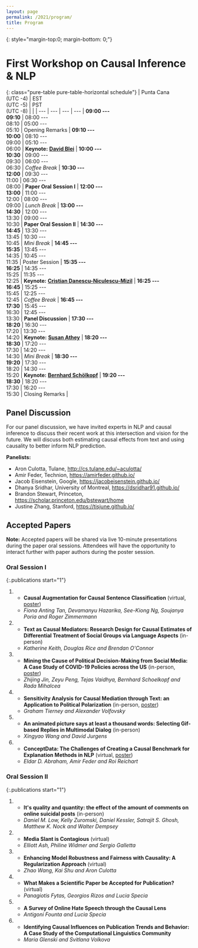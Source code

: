 ```yaml
---
layout: page
permalink: /2021/program/
title: Program 
---
```


{: style="margin-top:0; margin-bottom: 0;"}
# First Workshop on Causal Inference & NLP

<p style="margin-bottom: 1.2em;"></p>

{: class="pure-table pure-table-horizontal schedule"}
| Punta Cana<br/>(UTC -4) | EST<br/>(UTC -5) | PST<br/>(UTC -8) | |
| --- | --- | --- | --- |
**09:00 ---<br/>09:10** | 08:00 ---<br/>08:10 | 05:00 ---<br/>05:10 | Opening Remarks |
**09:10 ---<br/>10:00**	| 08:10 ---<br/>09:00 | 05:10 ---<br/>06:00 | **Keynote:** **[David Blei](http://www.cs.columbia.edu/~blei/)** |
**10:00 ---<br/>10:30**	| 09:00 ---<br/>09:30 | 06:00 ---<br/>06:30 | *Coffee Break* |
**10:30 ---<br/>12:00**	| 09:30 ---<br/>11:00 | 06:30 ---<br/>08:00 | **Paper Oral Session I** |
**12:00 ---<br/>13:00**	| 11:00 ---<br/>12:00 | 08:00 ---<br/>09:00 | *Lunch Break* |
**13:00 ---<br/>14:30**	| 12:00 ---<br/>13:30 | 09:00 ---<br/>10:30 | **Paper Oral Session II** |
**14:30 ---<br/>14:45**	| 13:30 ---<br/>13:45 | 10:30 ---<br/>10:45 | *Mini Break* |
**14:45 ---<br/>15:35**	| 13:45 ---<br/>14:35 | 10:45 ---<br/>11:35 | Poster Session |
**15:35 ---<br/>16:25**	| 14:35 ---<br/>15:25 | 11:35 ---<br/>12:25 | **Keynote:** **[Cristian Danescu-Niculescu-Mizil](https://www.cs.cornell.edu/~cristian/)** |
**16:25 ---<br/>16:45**	| 15:25 ---<br/>15:45 | 12:25 ---<br/>12:45 | *Coffee Break* |
**16:45 ---<br/>17:30**	| 15:45 ---<br/>16:30 | 12:45 ---<br/>13:30 | **Panel Discussion** |
**17:30 ---<br/>18:20**	| 16:30 ---<br/>17:20 | 13:30 ---<br/>14:20 | **Keynote:** **[Susan Athey](https://athey.people.stanford.edu/)** |
**18:20 ---<br/>18:30**	| 17:20 ---<br/>17:30 | 14:20 ---<br/>14:30 | *Mini Break* |
**18:30 ---<br/>19:20**	| 17:30 ---<br/>18:20 | 14:30 ---<br/>15:20 | **Keynote:** **[‪Bernhard Schölkopf](https://www.is.mpg.de/~bs)** |
**19:20 ---<br/>18:30** | 18:20 ---<br/>17:30 | 16:20 ---<br/>15:30 | Closing Remarks |

## Panel Discussion

For our panel discussion, we have invited experts in NLP and causal inference to discuss their recent work at this intersection and vision for the future. We will discuss both estimating causal effects from text and using causality to better inform NLP prediction.

**Panelists:**

   * Aron Culotta, Tulane, http://cs.tulane.edu/~aculotta/
   * Amir Feder, Technion, https://amirfeder.github.io/
   * Jacob Eisenstein, Google, https://jacobeisenstein.github.io/
   * Dhanya Sridhar, University of Montreal, https://dsridhar91.github.io/
   * Brandon Stewart, Princeton, https://scholar.princeton.edu/bstewart/home
   * Justine Zhang, Stanford, https://tisjune.github.io/

## Accepted Papers

**Note:** Accepted papers will be shared via live 10-minute presentations
during the paper oral sessions. Attendees will have the opportunity
to interact further with paper authors during the poster session.

### Oral Session I

{:.publications start="1"}
   1. * **Causal Augmentation for Causal Sentence Classification** (virtual, [poster](https://s3.amazonaws.com/pf-upload-01/u-59356/0/2021-10-20/zd43kko/CausalAugment_CINLP_2021_Presentation_POSTER.pdf))
      * *Fiona Anting Tan, Devamanyu Hazarika, See-Kiong Ng, Soujanya Poria and Roger Zimmermann*
  
   2. * **Text as Causal Mediators: Research Design for Causal Estimates of Differential Treatment of Social Groups via Language Aspects** (in-person)
      * *Katherine Keith, Douglas Rice and Brendan O'Connor*
  
   3. * **Mining the Cause of Political Decision-Making from Social Media: A Case Study of COVID-19 Policies across the US** (in-person, [poster](https://drive.google.com/file/d/1dZ-yd4uc0T9HPbjQ7tsEBZw9ddoFfcYT/))
      * *Zhijing Jin, Zeyu Peng, Tejas Vaidhya, Bernhard Schoelkopf and Rada Mihalcea*

   4. * **Sensitivity Analysis for Causal Mediation through Text: an Application to Political Polarization** (in-person, [poster](https://www.dropbox.com/s/2iyerl73np3n1ui/poster.pdf?dl=0))
      * *Graham Tierney and Alexander Volfovsky*
   
   5. * **An animated picture says at least a thousand words: Selecting Gif-based Replies in Multimodal Dialog** (in-person)
       * *Xingyao Wang and David Jurgens*

   6. * **ConceptData: The Challenges of Creating a Causal Benchmark for Explanation Methods in NLP** (virtual, [poster](https://drive.google.com/drive/folders/1CXUuc_8CKNVvV_ME3B9zXO0zW91EkgJu?usp=sharing))
      * *Eldar D. Abraham, Amir Feder and Roi Reichart*

### Oral Session II

   {:.publications start="1"}
   1. * **It's quality and quantity: the effect of the amount of comments on online suicidal posts** (in-person)
       * *Daniel M. Low, Kelly Zuromski, Daniel Kessler, Satrajit S. Ghosh, Matthew K. Nock and Walter Dempsey*
  
   2. * **Media Slant is Contagious** (virtual)
      * *Elliott Ash, Philine Widmer and Sergio Galletta*
   
   3. * **Enhancing Model Robustness and Fairness with Causality: A Regularization Approach** (virtual)
      * *Zhao Wang, Kai Shu and Aron Culotta*
  
   4. * **What Makes a Scientific Paper be Accepted for Publication?** (virtual)
      * *Panagiotis Fytas, Georgios Rizos and Lucia Specia*

   5. * **A Survey of Online Hate Speech through the Causal Lens**
      * *Antigoni Founta and Lucia Specia*

   6. * **Identifying Causal Influences on Publication Trends and Behavior: A Case Study of the Computational Linguistics Community**
       * *Maria Glenski and Svitlana Volkova*

